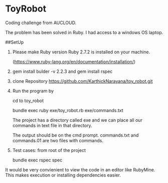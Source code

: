 # ToyRobot

Coding challenge from AUCLOUD.  

The problem has been solved in Ruby. I had access to a windows OS laptop. 

##SetUp

1. Please make Ruby version Ruby 2.7.2 is installed on your machine. 
	
   (https://www.ruby-lang.org/en/documentation/installation/)

2. gem install bulder -v 2.2.3 and gem install rspec


3. clone Repository https://github.com/KarthickNarayana/toy_robot.git

3. Run the program by 

	cd to toy_robot 

   bundle exec ruby exe/toy_robot.rb exe/commands.txt


   The project has a directory called exe and we can place all our commands in text file in that directory. 

   The output should be on the cmd prompt.  commands.txt and commands.01 are two files with commands.  


4. Test cases: from root of the project

	bundle exec rspec spec


It would be very convienient to view the code in an editor like RubyMine.  This makes execution or installing dependencies easier.








